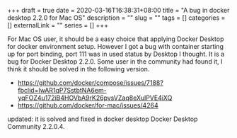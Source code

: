 +++ 
draft = true
date = 2020-03-16T16:38:31+08:00
title = "A bug in docker desktop 2.2.0 for Mac OS"
description = ""
slug = "" 
tags = []
categories = []
externalLink = ""
series = []
+++

For Mac OS user, it should be a easy choice that applying Docker Desktop for docker environment setup. However I got a bug with container starting up for port binding, port 111 was in used status by Desktop I thought. It is a bug for Docker Desktop 2.2.0. Some user in the community had found it, I think it should be solved in the following version.

- https://github.com/docker/compose/issues/7188?fbclid=IwAR1qP7SstbtNA6em-yqFOZ4u172iB4HOVbA9rK26pvsVZaq8eXulPVE4iXQ
- https://github.com/docker/for-mac/issues/4264

updated: it is solved and fixed in docker desktop Docker Desktop Community 2.2.0.4.

